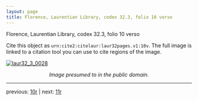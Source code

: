 ```yaml
---
layout: page
title: Florence, Laurentian Library, codex 32.3, folio 10 verso
---
```


Florence, Laurentian Library, codex 32.3, folio 10 verso

Cite this object as `urn:cite2:citelaur:laur32pages.v1:10v`.  The full image is linked to a citation tool you can use to cite regions of the image.

[![laur32_3_0028](http://www.homermultitext.org/iipsrv?IIIF=/project/homer/pyramidal/deepzoom/citelaur/laur32imgs/v1/laur32_3_0028.tif/full/800,/0/default.jpg)](http://www.homermultitext.org/ict2/?urn=urn:cite2:citelaur:laur32imgs.v1:laur32_3_0028) 

<p style="text-align: center; font-style: italic;">Image presumed to in the public domain.</p>

---

previous: [10r](../10r/) | next: [11r](../11r/)